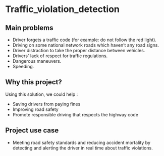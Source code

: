 # Traffic_violation_detection  

## Main problems
- Driver forgets a traffic code (for example: do not follow the red light). 
- Driving on some national network roads which haven’t any road signs. 
- Driver distraction ​to take the proper distance between vehicles. 
- Drivers' lack of respect for traffic regulations.
- Dangerous maneuvers. 
- Speeding.

## Why this project?  
Using this solution, we could help : 
- Saving drivers from paying fines 
- Improving road safety 
- Promote responsible driving that respects the highway code

## Project use case  
- Meeting road safety standards and reducing accident mortality by detecting and alerting the driver in real time about traffic violations. 
